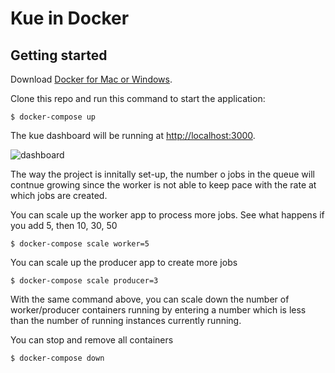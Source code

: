 Kue in Docker
=========

Getting started
---------------

Download [Docker for Mac or Windows](https://www.docker.com).

Clone this repo and run this command to start the application:

    $ docker-compose up

The kue dashboard will be running at [http://localhost:3000](http://localhost:3000).

![dashboard](kue-dashboard.jpg)

The way the project is innitally set-up, the number o jobs in the queue will contnue growing since the worker is not able to keep pace with the rate at which jobs are created.

You can scale up the worker app to process more jobs. See what happens if you add 5, then 10, 30, 50

    $ docker-compose scale worker=5

You can scale up the producer app to create more jobs

    $ docker-compose scale producer=3

With the same command above, you can scale down the number of worker/producer containers running by entering a number which is less than the number of running instances currently running.

You can stop and remove all containers

    $ docker-compose down

